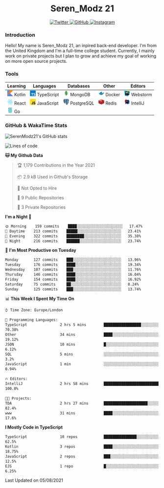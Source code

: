 <div align="center">
  <h1>Seren_Modz 21</h1>
  <a href="https://twitter.com/SerenModz21">
    <img alt="Twitter" src="https://img.shields.io/badge/twitter%20-%231DA1F2.svg?&style=for-the-badge&logo=Twitter&logoColor=white">
  </a>
  <a href="https://github.com/SerenModz21">
    <img alt="GitHub" src="https://img.shields.io/badge/github%20-%23121011.svg?&style=for-the-badge&logo=github&logoColor=white">
  </a>
  <a href="https://www.instagram.com/serenmodz21">
    <img alt="Instagram" src="https://img.shields.io/badge/instagram%20-%23E4405F.svg?&style=for-the-badge&logo=Instagram&logoColor=white">
  </a>
</div>

### Introduction

Hello! My name is Seren_Modz 21, an inpired back-end developer. I'm from the United Kingdom and I'm a full-time college student. Currently, I mainly work on private projects but I plan to grow and achieve my goal of working on more open source projects. 

### Tools

 **Learning**                                        | **Languages**                                               | **Databases**                                               | **Other**                                           | **Editors**                                                  
-----------------------------------------------------|-------------------------------------------------------------|-------------------------------------------------------------|-----------------------------------------------------|--------------------------------------------------------------
 <img width="19px" src="./assets/kotlin.svg"> Kotlin | <img width="19px" src="./assets/typescript.svg"> TypeScript | <img width="19px" src="./assets/mongodb.svg"> MongoDB       | <img width="19px" src="./assets/docker.svg"> Docker | <img width="19px" src="./assets/webstorm.svg"> Webstorm      
 <img width="19px" src="./assets/react.svg"> React   | <img width="19px" src="./assets/javascript.svg"> JavaScript | <img width="19px" src="./assets/postgresql.svg"> PostgreSQL | <img width="19px" src="./assets/redis.svg"> Redis   | <img width="19px" src="./assets/intellij-idea.svg"> IntelliJ
 <img width="19px" src="./assets/go.svg"> Go         |                                                             |                                                             |                                                     |                                                                                                               

### GitHub & WakaTime Stats

![SerenModz21's GitHub stats](https://github-readme-stats.vercel.app/api?username=SerenModz21&show_icons=true&theme=dark)

<!--START_SECTION:waka-->
![Lines of code](https://img.shields.io/badge/From%20Hello%20World%20I%27ve%20Written-23336%20lines%20of%20code-blue)

**🐱 My Github Data** 

> 🏆 1,179 Contributions in the Year 2021
 > 
> 📦 2.9 kB Used in Github's Storage 
 > 
> 🚫 Not Opted to Hire
 > 
> 📜 9 Public Repositories 
 > 
> 🔑 3 Private Repositories  
 > 
**I'm a Night 🦉** 

```text
🌞 Morning    159 commits    ████░░░░░░░░░░░░░░░░░░░░░   17.47% 
🌆 Daytime    213 commits    █████░░░░░░░░░░░░░░░░░░░░   23.41% 
🌃 Evening    322 commits    ████████░░░░░░░░░░░░░░░░░   35.38% 
🌙 Night      216 commits    ██████░░░░░░░░░░░░░░░░░░░   23.74%

```
📅 **I'm Most Productive on Tuesday** 

```text
Monday       127 commits    ███░░░░░░░░░░░░░░░░░░░░░░   13.96% 
Tuesday      176 commits    ████░░░░░░░░░░░░░░░░░░░░░   19.34% 
Wednesday    107 commits    ███░░░░░░░░░░░░░░░░░░░░░░   11.76% 
Thursday     146 commits    ████░░░░░░░░░░░░░░░░░░░░░   16.04% 
Friday       154 commits    ████░░░░░░░░░░░░░░░░░░░░░   16.92% 
Saturday     75 commits     ██░░░░░░░░░░░░░░░░░░░░░░░   8.24% 
Sunday       125 commits    ███░░░░░░░░░░░░░░░░░░░░░░   13.74%

```


📊 **This Week I Spent My Time On** 

```text
⌚︎ Time Zone: Europe/London

💬 Programming Languages: 
TypeScript               2 hrs 5 mins        █████████████████░░░░░░░░   70.38% 
Other                    34 mins             ████░░░░░░░░░░░░░░░░░░░░░   19.12% 
JSON                     10 mins             █░░░░░░░░░░░░░░░░░░░░░░░░   6.12% 
SQL                      5 mins              ░░░░░░░░░░░░░░░░░░░░░░░░░   3.2% 
JavaScript               1 min               ░░░░░░░░░░░░░░░░░░░░░░░░░   0.94%

🔥 Editors: 
IntelliJ                 2 hrs 58 mins       █████████████████████████   100.0%

🐱‍💻 Projects: 
TDA                      2 hrs 27 mins       ████████████████████░░░░░   82.4% 
www                      31 mins             ████░░░░░░░░░░░░░░░░░░░░░   17.6%

```

**I Mostly Code in TypeScript** 

```text
TypeScript               10 repos            ███████████████░░░░░░░░░░   62.5% 
Kotlin                   3 repos             ████░░░░░░░░░░░░░░░░░░░░░   18.75% 
JavaScript               2 repos             ███░░░░░░░░░░░░░░░░░░░░░░   12.5% 
EJS                      1 repo              █░░░░░░░░░░░░░░░░░░░░░░░░   6.25%

```



 Last Updated on 05/08/2021
<!--END_SECTION:waka-->
